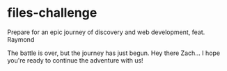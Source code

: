 files-challenge
===============

Prepare for an epic journey of discovery and web development, feat. Raymond

The battle is over, but the journey has just begun. Hey there Zach... I hope you're ready to continue the adventure with us!